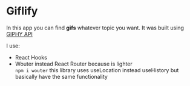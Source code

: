 # Giflify

In this app you can find **gifs** whatever topic you want. It was built using [GIPHY API](https://developers.giphy.com/)

I use:

- React Hooks
- Wouter instead React Router because is lighter <br>
  `npm i wouter`
  this library uses useLocation instead useHistory but basically have the same functionality
